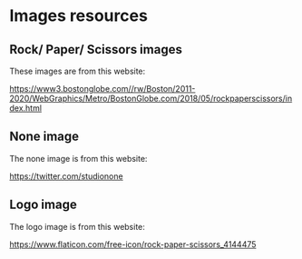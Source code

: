 # Images resources
## Rock/ Paper/ Scissors images
These images are from this website:

https://www3.bostonglobe.com//rw/Boston/2011-2020/WebGraphics/Metro/BostonGlobe.com/2018/05/rockpaperscissors/index.html

## None image
The none image is from this website:


https://twitter.com/studionone

## Logo image
The logo image is from this website:

https://www.flaticon.com/free-icon/rock-paper-scissors_4144475